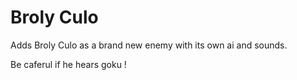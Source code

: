 # Broly Culo

Adds Broly Culo as a brand new enemy with its own ai and sounds.

Be caferul if he hears goku !